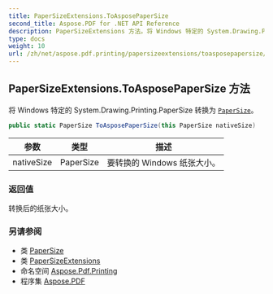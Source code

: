 ```yaml
---
title: PaperSizeExtensions.ToAsposePaperSize
second_title: Aspose.PDF for .NET API Reference
description: PaperSizeExtensions 方法。将 Windows 特定的 System.Drawing.Printing.PaperSize 转换为 PaperSize
type: docs
weight: 10
url: /zh/net/aspose.pdf.printing/papersizeextensions/toasposepapersize/
---
```

## PaperSizeExtensions.ToAsposePaperSize 方法

将 Windows 特定的 System.Drawing.Printing.PaperSize 转换为 [`PaperSize`](../../papersize/)。

```csharp
public static PaperSize ToAsposePaperSize(this PaperSize nativeSize)
```

| 参数 | 类型 | 描述 |
| --- | --- | --- |
| nativeSize | PaperSize | 要转换的 Windows 纸张大小。 |

### 返回值

转换后的纸张大小。

### 另请参阅

* 类 [PaperSize](../../papersize/)
* 类 [PaperSizeExtensions](../)
* 命名空间 [Aspose.Pdf.Printing](../../../aspose.pdf.printing/)
* 程序集 [Aspose.PDF](../../../)